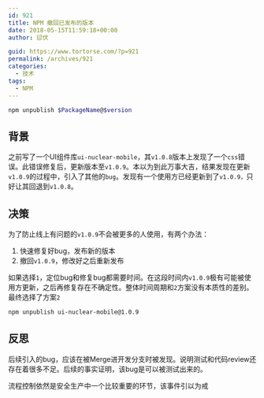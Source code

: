 ```yaml
---
id: 921
title: NPM 撤回已发布的版本
date: 2018-05-15T11:59:18+00:00
author: 愆伏

guid: https://www.tortorse.com/?p=921
permalink: /archives/921
categories:
  - 技术
tags:
  - NPM
---
```

```bash
npm unpublish $PackageName@$version
```

## 背景

之前写了一个UI组件库`ui-nuclear-mobile`，其`v1.0.8`版本上发现了一个`css`错误。此错误修复后，更新版本至`v1.0.9`。本以为到此万事大吉，结果发现在更新`v1.0.9`的过程中，引入了其他的`bug`。发现有一个使用方已经更新到了`v1.0.9，`只好让其回退到`v1.0.8`。

## 决策

为了防止线上有问题的`v1.0.9`不会被更多的人使用，有两个办法：

1. 快速修复好bug，发布新的版本
2. 撤回`v1.0.9`，修改好之后重新发布

如果选择`1`，定位bug和修复bug都需要时间。在这段时间内`v1.0.9`极有可能被使用方更新，之后再修复存在不确定性。整体时间周期和`2`方案没有本质性的差别。最终选择了方案`2`

```bash
npm unpublish ui-nuclear-mobile@1.0.9
```

## 反思

后续引入的bug，应该在被Merge进开发分支时被发现。说明测试和代码review还存在着很多不足。后续的事实证明，该bug是可以被测试出来的。

流程控制依然是安全生产中一个比较重要的环节，该事件引以为戒